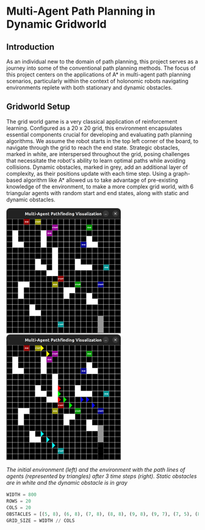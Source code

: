 # Multi-Agent Path Planning in Dynamic Gridworld
## Introduction
As an individual new to the domain of path planning, this project serves as a journey into some of the conventional path planning methods. The focus of this project centers on the applications of A* in multi-agent path planning scenarios, particularly within the context of holonomic robots navigating environments replete with both stationary and dynamic obstacles.

## Gridworld Setup
The grid world game is a very classical application of reinforcement learning. Configured as a 20 x 20 grid, this environment encapsulates essential components crucial for developing and evaluating path planning algorithms. We assume the robot starts in the top left corner of the board, to navigate through the grid to reach the end state. Strategic obstacles, marked in white, are interspersed throughout the grid, posing challenges that necessitate the robot's ability to learn optimal paths while avoiding collisions. Dynamic obstacles, marked in grey, add an additional layer of complexity, as their positions update with each time step. Using a graph-based algorithm like A* allowed us to take advantage of pre-existing knowledge of the environment, to make a more complex grid world, with 6 triangular agents with random start and end states, along with static and dynamic obstacles.


<img src = "assets/Grid_t0.png" width = "300"> <img src = "assets/Grid_t2.png" width = "300">

_The initial environment (left) and the environment with the path lines of agents (represented by triangles) after 3 time steps (right). Static obstacles are in white and the dynamic obstacle is in gray_

``` python
WIDTH = 800
ROWS = 20
COLS = 20
OBSTACLES = [(5, 8), (6, 8), (7, 8), (8, 8), (9, 8), (9, 7), (7, 5), (8, 5), (8, 6), (12, 10), (13, 10), (12, 11), (4, 14), (4, 15), (3, 14), (2, 6), (3, 6), (4, 6), (15, 4), (16, 4), (16, 5), (14, 14), (14, 15), (13, 14), (4, 1), (4, 2), (3, 1), (2, 1), (7, 12), (8, 12), (8, 13), (8, 14), (12, 2), (13, 2), (11, 2), (11, 3)]
GRID_SIZE = WIDTH // COLS
```
